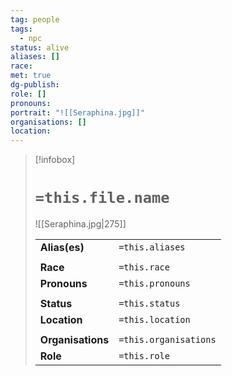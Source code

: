 ```yaml
---
tag: people
tags:
  - npc
status: alive
aliases: []
race: 
met: true
dg-publish: 
role: []
pronouns: 
portrait: "![[Seraphina.jpg]]"
organisations: []
location:
---
```


> [!infobox] 
> 
> # `=this.file.name`
> ![[Seraphina.jpg|275]]
> 
> | | |
> | --- | --- |
> | **Alias(es)** | `=this.aliases` |
> | | | 
> | **Race** | `=this.race` |
> | **Pronouns** | `=this.pronouns` |
> | | | 
> | **Status** | `=this.status` | 
> | **Location** | `=this.location` |
> | | | 
> | **Organisations** | `=this.organisations` |
> | **Role** | `=this.role` |
